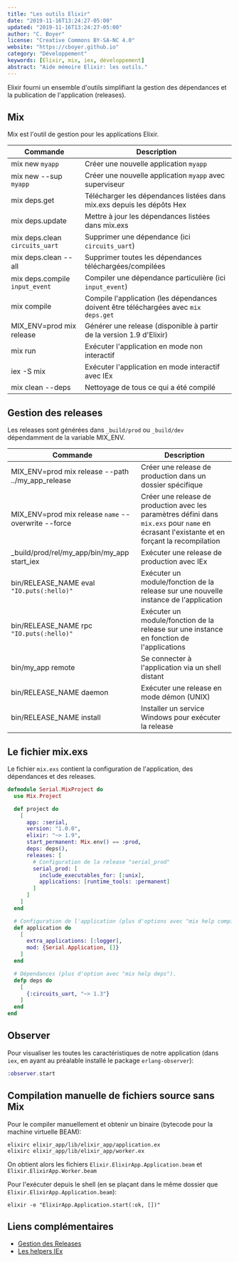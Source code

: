 ```yaml
---
title: "Les outils Elixir"
date: "2019-11-16T13:24:27-05:00"
updated: "2019-11-16T13:24:27-05:00"
author: "C. Boyer"
license: "Creative Commons BY-SA-NC 4.0"
website: "https://cboyer.github.io"
category: "Développement"
keywords: [Elixir, mix, iex, développement]
abstract: "Aide mémoire Elixir: les outils."
---
```


Elixir fourni un ensemble d'outils simplifiant la gestion des dépendances et la publication de l'application (releases).

## Mix

Mix est l'outil de gestion pour les applications Elixir.

|Commande                                   | Description                                                                                                   |
|-------------------------------------------|---------------------------------------------------------------------------------------------------------------|
|mix new `myapp`                            | Créer une nouvelle application `myapp`                                                                        |
|mix new --sup `myapp`                      | Créer une nouvelle application `myapp` avec superviseur                                                       |
|mix deps.get                               | Télécharger les dépendances listées dans mix.exs depuis les dépôts Hex                                        |
|mix deps.update                            | Mettre à jour les dépendances listées dans mix.exs                                                            |
|mix deps.clean `circuits_uart`             | Supprimer une dépendance (ici `circuits_uart`)                                                                |
|mix deps.clean --all                       | Supprimer toutes les dépendances téléchargées/compilées                                                       |
|mix deps.compile `input_event`             | Compiler une dépendance particulière (ici `input_event`)                                                      |
|mix compile                                | Compile l'application (les dépendances doivent être téléchargées avec `mix deps.get`                          |
|MIX_ENV=prod mix release                   | Générer une release (disponible à partir de la version 1.9 d'Elixir)                                          |
|mix run                                    | Exécuter l'application en mode non interactif                                                                 |
|iex -S mix                                 | Exécuter l'application en mode interactif avec IEx                                                            |
|mix clean --deps                           | Nettoyage de tous ce qui a été compilé                                                                        |



## Gestion des releases

Les releases sont générées dans `_build/prod` ou `_build/dev` dépendamment de la variable MIX_ENV.

| Commande                                                          | Description                                                                         |
|-------------------------------------------------------------------|-------------------------------------------------------------------------------------|
| MIX_ENV=prod mix release --path ../my_app_release                 | Créer une release de production dans un dossier spécifique                          |
| MIX_ENV=prod mix release `name` --overwrite --force               | Créer une release de production avec les paramètres défini dans `mix.exs` pour `name` en écrasant l'existante et en forçant la recompilation         |
| _build/prod/rel/my_app/bin/my_app start_iex                       | Exécuter une release de production avec IEx                                         |
| bin/RELEASE_NAME eval `"IO.puts(:hello)"`                         | Exécuter un module/fonction de la release sur une nouvelle instance de l'application            |
| bin/RELEASE_NAME rpc `"IO.puts(:hello)"`                          | Exécuter un module/fonction de la release sur une instance en fonction de l'applications        |
| bin/my_app remote                                                 | Se connecter à l'application via un shell distant                                   |
| bin/RELEASE_NAME daemon                                           | Exécuter une release en mode démon (UNIX)                                           |
| bin/RELEASE_NAME install                                          | Installer un service Windows pour exécuter la release                               |



## Le fichier mix.exs

Le fichier `mix.exs` contient la configuration de l'application, des dépendances et des releases.

```Elixir
defmodule Serial.MixProject do
  use Mix.Project

  def project do
    [
      app: :serial,
      version: "1.0.0",
      elixir: "~> 1.9",
      start_permanent: Mix.env() == :prod,
      deps: deps(),
      releases: [
        # Configuration de la release "serial_prod"
        serial_prod: [
          include_executables_for: [:unix],
          applications: [runtime_tools: :permanent]
        ]
      ]
    ]
  end

  # Configuration de l'application (plus d'options avec "mix help compile.app").
  def application do
    [
      extra_applications: [:logger],
      mod: {Serial.Application, []}
    ]
  end

  # Dépendances (plus d'option avec "mix help deps").
  defp deps do
    [
      {:circuits_uart, "~> 1.3"}
    ]
  end
end
```


## Observer

Pour visualiser les toutes les caractéristiques de notre application (dans `iex`, en ayant au préalable installé le package `erlang-observer`):
```elixir
:observer.start
```


## Compilation manuelle de fichiers source sans Mix

Pour le compiler manuellement et obtenir un binaire (bytecode pour la machine virtuelle BEAM):
```Console
elixirc elixir_app/lib/elixir_app/application.ex
elixirc elixir_app/lib/elixir_app/worker.ex
```

On obtient alors les fichiers `Elixir.ElixirApp.Application.beam` et `Elixir.ElixirApp.Worker.beam`

Pour l'exécuter depuis le shell (en se plaçant dans le même dossier que `Elixir.ElixirApp.Application.beam`):
```Console
elixir -e "ElixirApp.Application.start(:ok, [])"
```

## Liens complémentaires

- [Gestion des Releases](https://hexdocs.pm/mix/Mix.Tasks.Release.html)
- [Les helpers IEx](https://hexdocs.pm/iex/IEx.Helpers.html)
